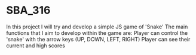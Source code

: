 # SBA_316
In this project I will try and develop a simple JS game of 'Snake'
The main functions that I aim to develop within the game are:
Player can control the 'snake' with the arrow keys (UP, DOWN, LEFT, RIGHT)
Player can see their current and high scores
